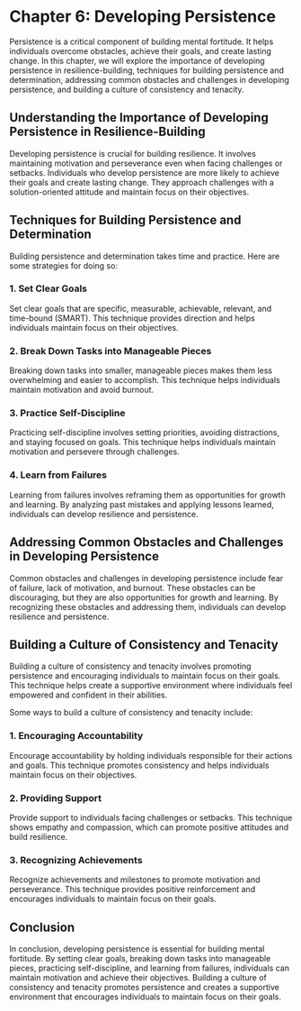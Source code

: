 Chapter 6: Developing Persistence
=================================

Persistence is a critical component of building mental fortitude. It helps individuals overcome obstacles, achieve their goals, and create lasting change. In this chapter, we will explore the importance of developing persistence in resilience-building, techniques for building persistence and determination, addressing common obstacles and challenges in developing persistence, and building a culture of consistency and tenacity.

Understanding the Importance of Developing Persistence in Resilience-Building
-----------------------------------------------------------------------------

Developing persistence is crucial for building resilience. It involves maintaining motivation and perseverance even when facing challenges or setbacks. Individuals who develop persistence are more likely to achieve their goals and create lasting change. They approach challenges with a solution-oriented attitude and maintain focus on their objectives.

Techniques for Building Persistence and Determination
-----------------------------------------------------

Building persistence and determination takes time and practice. Here are some strategies for doing so:

### 1. Set Clear Goals

Set clear goals that are specific, measurable, achievable, relevant, and time-bound (SMART). This technique provides direction and helps individuals maintain focus on their objectives.

### 2. Break Down Tasks into Manageable Pieces

Breaking down tasks into smaller, manageable pieces makes them less overwhelming and easier to accomplish. This technique helps individuals maintain motivation and avoid burnout.

### 3. Practice Self-Discipline

Practicing self-discipline involves setting priorities, avoiding distractions, and staying focused on goals. This technique helps individuals maintain motivation and persevere through challenges.

### 4. Learn from Failures

Learning from failures involves reframing them as opportunities for growth and learning. By analyzing past mistakes and applying lessons learned, individuals can develop resilience and persistence.

Addressing Common Obstacles and Challenges in Developing Persistence
--------------------------------------------------------------------

Common obstacles and challenges in developing persistence include fear of failure, lack of motivation, and burnout. These obstacles can be discouraging, but they are also opportunities for growth and learning. By recognizing these obstacles and addressing them, individuals can develop resilience and persistence.

Building a Culture of Consistency and Tenacity
----------------------------------------------

Building a culture of consistency and tenacity involves promoting persistence and encouraging individuals to maintain focus on their goals. This technique helps create a supportive environment where individuals feel empowered and confident in their abilities.

Some ways to build a culture of consistency and tenacity include:

### 1. Encouraging Accountability

Encourage accountability by holding individuals responsible for their actions and goals. This technique promotes consistency and helps individuals maintain focus on their objectives.

### 2. Providing Support

Provide support to individuals facing challenges or setbacks. This technique shows empathy and compassion, which can promote positive attitudes and build resilience.

### 3. Recognizing Achievements

Recognize achievements and milestones to promote motivation and perseverance. This technique provides positive reinforcement and encourages individuals to maintain focus on their goals.

Conclusion
----------

In conclusion, developing persistence is essential for building mental fortitude. By setting clear goals, breaking down tasks into manageable pieces, practicing self-discipline, and learning from failures, individuals can maintain motivation and achieve their objectives. Building a culture of consistency and tenacity promotes persistence and creates a supportive environment that encourages individuals to maintain focus on their goals.
